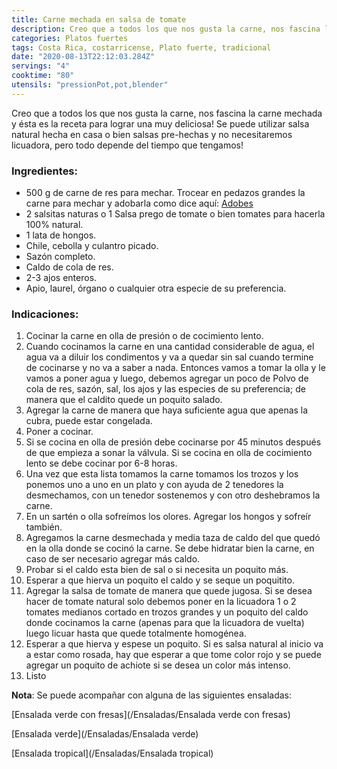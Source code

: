 ```yaml
---
title: Carne mechada en salsa de tomate
description: Creo que a todos los que nos gusta la carne, nos fascina la carne mechada y ésta es la receta para lograr una muy deliciosa!
categories: Platos fuertes
tags: Costa Rica, costarricense, Plato fuerte, tradicional
date: "2020-08-13T22:12:03.284Z"
servings: "4"
cooktime: "80"
utensils: "pressionPot,pot,blender"
---
```

Creo que a todos los que nos gusta la carne, nos fascina la carne mechada y ésta es la receta para lograr una muy deliciosa! Se puede utilizar salsa natural hecha en casa o bien salsas pre-hechas y no necesitaremos licuadora, pero todo depende del tiempo que tengamos!

### Ingredientes:

- 500 g de carne de res para mechar. Trocear en pedazos grandes la carne para mechar y adobarla como dice aquí: [Adobes](/Adobes/#res)
- 2 salsitas naturas o 1 Salsa prego de tomate o bien tomates para hacerla 100% natural.
- 1 lata de hongos.
- Chile, cebolla y culantro picado.
- Sazón completo.
- Caldo de cola de res.
- 2-3 ajos enteros.
- Apio, laurel, órgano o cualquier otra especie de su preferencia.

### Indicaciones:

1. Cocinar la carne en olla de presión o de cocimiento lento. 
2. Cuando cocinamos la carne en una cantidad considerable de agua, el agua va a diluir los condimentos y va a quedar sin sal cuando termine de cocinarse y no va a saber a nada. Entonces vamos a tomar la olla y le vamos a poner agua y luego, debemos agregar un poco de Polvo de cola de res, sazón, sal, los ajos y las especies de su preferencia; de manera que el caldito quede un poquito salado.
3. Agregar la carne de manera que haya suficiente agua que apenas la cubra, puede estar congelada.
4. Poner a cocinar.
5. Si se cocina en olla de presión debe cocinarse por 45 minutos después de que empieza a sonar la válvula. Si se cocina en olla de cocimiento lento se debe cocinar por 6-8 horas.
6. Una vez que esta lista tomamos la carne tomamos los trozos y los ponemos uno a uno en un plato y con ayuda de 2 tenedores la desmechamos, con un tenedor sostenemos y con otro deshebramos la carne.
7. En un sartén o olla sofreímos los olores. Agregar los hongos y sofreír también.
8. Agregamos la carne desmechada y media taza de caldo del que quedó en la olla donde se cocinó la carne. Se debe hidratar bien la carne, en caso de ser necesario agregar más caldo.
9. Probar si el caldo esta bien de sal o si necesita un poquito más.
10. Esperar a que hierva un poquito el caldo y se seque un poquitito.
11. Agregar la salsa de tomate de manera que quede jugosa. Si se desea hacer de tomate natural solo debemos poner en la licuadora 1 o 2 tomates medianos cortado en trozos grandes y un poquito del caldo donde cocinamos la carne (apenas para que la licuadora de vuelta) luego licuar hasta que quede totalmente homogénea. 
12. Esperar a que hierva y espese un poquito. Si es salsa natural al inicio va a estar como rosada, hay que esperar a que tome color rojo y se puede agregar un poquito de achiote si se desea un color más intenso.
13. Listo 

**Nota**: Se puede acompañar con alguna de las siguientes ensaladas:

[Ensalada verde con fresas](/Ensaladas/Ensalada verde con fresas)

[Ensalada verde](/Ensaladas/Ensalada verde)

[Ensalada tropical](/Ensaladas/Ensalada tropical)